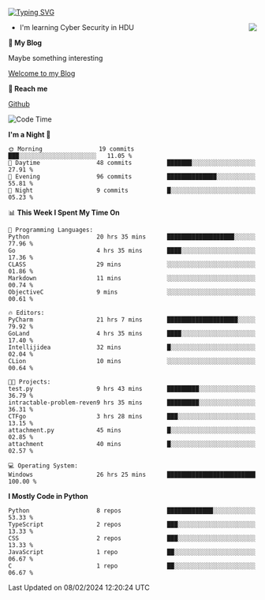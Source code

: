 [![Typing SVG](https://readme-typing-svg.herokuapp.com?font=Fira+Code&pause=1000&random=false&width=450&height=60&lines=Hello+%F0%9F%91%8B%F0%9F%8F%BB;I'm+JBNRZ)](https://git.io/typing-svg)

<a href="#">
  <img align="right" src="https://github-readme-stats.vercel.app/api?username=JBNRZ&show_icons=true&bg_color=15,f2f7fd,E0EAFC" />
</a>

- I'm learning Cyber Security in HDU

 **🌱 My Blog**

Maybe something interesting

[Welcome to my Blog](https://jbnrz.com.cn/)

 **💬 Reach me** 

[Github](https://github.com/JBNRZ)


<!--START_SECTION:waka-->
![Code Time](http://img.shields.io/badge/Code%20Time-313%20hrs%2044%20mins-blue)

**I'm a Night 🦉** 

```text
🌞 Morning                19 commits          ███░░░░░░░░░░░░░░░░░░░░░░   11.05 % 
🌆 Daytime                48 commits          ███████░░░░░░░░░░░░░░░░░░   27.91 % 
🌃 Evening                96 commits          ██████████████░░░░░░░░░░░   55.81 % 
🌙 Night                  9 commits           █░░░░░░░░░░░░░░░░░░░░░░░░   05.23 % 
```


📊 **This Week I Spent My Time On** 

```text
💬 Programming Languages: 
Python                   20 hrs 35 mins      ███████████████████░░░░░░   77.96 % 
Go                       4 hrs 35 mins       ████░░░░░░░░░░░░░░░░░░░░░   17.36 % 
CLASS                    29 mins             ░░░░░░░░░░░░░░░░░░░░░░░░░   01.86 % 
Markdown                 11 mins             ░░░░░░░░░░░░░░░░░░░░░░░░░   00.74 % 
ObjectiveC               9 mins              ░░░░░░░░░░░░░░░░░░░░░░░░░   00.61 % 

🔥 Editors: 
PyCharm                  21 hrs 7 mins       ████████████████████░░░░░   79.92 % 
GoLand                   4 hrs 35 mins       ████░░░░░░░░░░░░░░░░░░░░░   17.40 % 
Intellijidea             32 mins             █░░░░░░░░░░░░░░░░░░░░░░░░   02.04 % 
CLion                    10 mins             ░░░░░░░░░░░░░░░░░░░░░░░░░   00.64 % 

🐱‍💻 Projects: 
test.py                  9 hrs 43 mins       █████████░░░░░░░░░░░░░░░░   36.79 % 
intractable-problem-reven9 hrs 35 mins       █████████░░░░░░░░░░░░░░░░   36.31 % 
CTFgo                    3 hrs 28 mins       ███░░░░░░░░░░░░░░░░░░░░░░   13.15 % 
attachment.py            45 mins             █░░░░░░░░░░░░░░░░░░░░░░░░   02.85 % 
attachment               40 mins             █░░░░░░░░░░░░░░░░░░░░░░░░   02.57 % 

💻 Operating System: 
Windows                  26 hrs 25 mins      █████████████████████████   100.00 % 
```

**I Mostly Code in Python** 

```text
Python                   8 repos             █████████████░░░░░░░░░░░░   53.33 % 
TypeScript               2 repos             ███░░░░░░░░░░░░░░░░░░░░░░   13.33 % 
CSS                      2 repos             ███░░░░░░░░░░░░░░░░░░░░░░   13.33 % 
JavaScript               1 repo              ██░░░░░░░░░░░░░░░░░░░░░░░   06.67 % 
C                        1 repo              ██░░░░░░░░░░░░░░░░░░░░░░░   06.67 % 
```




 Last Updated on 08/02/2024 12:20:24 UTC
<!--END_SECTION:waka-->
